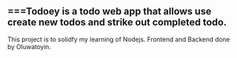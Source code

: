 ===Todoey is a todo web app that allows use create new todos and strike out completed todo.
---
This project is to solidfy my learning of Nodejs.
Frontend and Backend done by Oluwatoyin.
